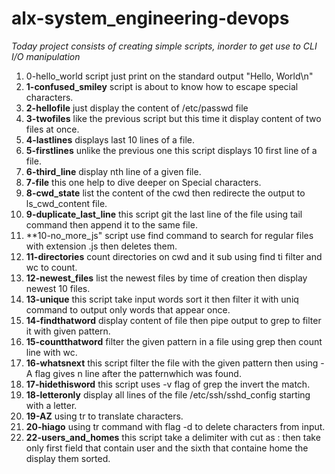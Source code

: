 # alx-system_engineering-devops

*Today project consists of creating simple scripts, inorder to get use to CLI I/O manipulation*
1. 0-hello_world script just print on the standard output "Hello, World\n"
2. **1-confused_smiley** script is about to know how to escape special characters.
3. **2-hellofile** just display the content of /etc/passwd file
4. **3-twofiles** like the previous script but this time it display content of two files at once.
5. **4-lastlines** displays last 10 lines of a file.
6. **5-firstlines** unlike the previous one this script displays 10 first line of a file.
7. **6-third_line** display nth line of a given file.
8. **7-file** this one help to dive deeper on Special characters.
9. **8-cwd_state** list the content of the cwd then redirecte the output to ls_cwd_content file.
10. **9-duplicate_last_line** this script git the last line of the file using tail command then append it to the same file.
11. **10-no_more_js" script use find command to search for regular files with extension .js then deletes them.
12. **11-directories** count directories on cwd and it sub using find ti filter and wc to count.
13. **12-newest_files** list the newest files by time of creation then display newest 10 files.
14. **13-unique** this script take input words sort it then filter it with uniq command to output only words that appear once.
15. **14-findthatword** display content of file then pipe output to grep to filter it with given pattern.
16. **15-countthatword** filter the given pattern in a file using grep then count line with wc.
17. **16-whatsnext** this script filter the file with the given pattern then using -A <n> flag gives n line after the patternwhich was found.
18. **17-hidethisword** this script uses -v flag of grep the invert the match.
19. **18-letteronly** display all lines of the file /etc/ssh/sshd_config starting with a letter.
20. **19-AZ** using tr to translate characters.
21. **20-hiago** using tr command with flag -d to delete characters from input.
23. **22-users_and_homes** this script take a delimiter with cut as : then take only first field that contain user and the sixth that containe home the display them sorted.
